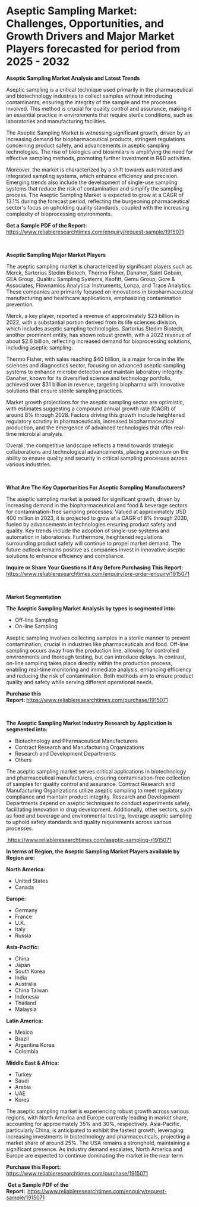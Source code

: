 <p><h1>Aseptic Sampling Market: Challenges, Opportunities, and Growth Drivers and Major Market Players forecasted for period from 2025 - 2032</h1></p><p><strong>Aseptic Sampling Market Analysis and Latest Trends</strong></p>
<p><p>Aseptic sampling is a critical technique used primarily in the pharmaceutical and biotechnology industries to collect samples without introducing contaminants, ensuring the integrity of the sample and the processes involved. This method is crucial for quality control and assurance, making it an essential practice in environments that require sterile conditions, such as laboratories and manufacturing facilities.</p><p>The Aseptic Sampling Market is witnessing significant growth, driven by an increasing demand for biopharmaceutical products, stringent regulations concerning product safety, and advancements in aseptic sampling technologies. The rise of biologics and biosimilars is amplifying the need for effective sampling methods, promoting further investment in R&D activities. </p><p>Moreover, the market is characterized by a shift towards automated and integrated sampling systems, which enhance efficiency and precision. Emerging trends also include the development of single-use sampling systems that reduce the risk of contamination and simplify the sampling process. The Aseptic Sampling Market is expected to grow at a CAGR of 13.1% during the forecast period, reflecting the burgeoning pharmaceutical sector's focus on upholding quality standards, coupled with the increasing complexity of bioprocessing environments.</p></p>
<p><strong>Get a Sample PDF of the Report:&nbsp;</strong> <a href="https://www.reliableresearchtimes.com/enquiry/request-sample/1915071?utm_campaign=3584&utm_medium=2&utm_source=Github&utm_content=ia&utm_term=13042025&utm_id=aseptic-sampling">https://www.reliableresearchtimes.com/enquiry/request-sample/1915071</a></p>
<p>&nbsp;</p>
<p><strong>Aseptic Sampling Major Market Players</strong></p>
<p><p>The aseptic sampling market is characterized by significant players such as Merck, Sartorius Stedim Biotech, Thermo Fisher, Danaher, Saint Gobain, GEA Group, Qualitru Sampling Systems, Keofitt, Gemu Group, Gore & Associates, Flownamics Analytical Instruments, Lonza, and Trace Analytics. These companies are primarily focused on innovations in biopharmaceutical manufacturing and healthcare applications, emphasizing contamination prevention.</p><p>Merck, a key player, reported a revenue of approximately $23 billion in 2022, with a substantial portion derived from its life sciences division, which includes aseptic sampling technologies. Sartorius Stedim Biotech, another prominent entity, has shown robust growth, with a 2022 revenue of about $2.6 billion, reflecting increased demand for bioprocessing solutions, including aseptic sampling.</p><p>Thermo Fisher, with sales reaching $40 billion, is a major force in the life sciences and diagnostics sector, focusing on advanced aseptic sampling systems to enhance microbe detection and maintain laboratory integrity. Danaher, known for its diversified science and technology portfolio, achieved over $31 billion in revenue, targeting biopharma with innovative solutions that ensure sterile sampling practices.</p><p>Market growth projections for the aseptic sampling sector are optimistic, with estimates suggesting a compound annual growth rate (CAGR) of around 8% through 2028. Factors driving this growth include heightened regulatory scrutiny in pharmaceuticals, increased biopharmaceutical production, and the emergence of advanced technologies that offer real-time microbial analysis.</p><p>Overall, the competitive landscape reflects a trend towards strategic collaborations and technological advancements, placing a premium on the ability to ensure quality and security in critical sampling processes across various industries.</p></p>
<p>&nbsp;</p>
<p><strong>What Are The Key Opportunities For Aseptic Sampling Manufacturers?</strong></p>
<p><p>The aseptic sampling market is poised for significant growth, driven by increasing demand in the biopharmaceutical and food & beverage sectors for contamination-free sampling processes. Valued at approximately USD 400 million in 2023, it is projected to grow at a CAGR of 8% through 2030, fueled by advancements in technologies ensuring product safety and quality. Key trends include the adoption of single-use systems and automation in laboratories. Furthermore, heightened regulations surrounding product safety will continue to propel market demand. The future outlook remains positive as companies invest in innovative aseptic solutions to enhance efficiency and compliance.</p></p>
<p><strong>Inquire or Share Your Questions If Any Before Purchasing This Report:</strong> <a href="https://www.reliableresearchtimes.com/enquiry/pre-order-enquiry/1915071?utm_campaign=3584&utm_medium=2&utm_source=Github&utm_content=ia&utm_term=13042025&utm_id=aseptic-sampling">https://www.reliableresearchtimes.com/enquiry/pre-order-enquiry/1915071</a></p>
<p>&nbsp;</p>
<p><strong>Market Segmentation</strong></p>
<p><strong>The Aseptic Sampling Market Analysis by types is segmented into:</strong></p>
<p><ul><li>Off-line Sampling</li><li>On-line Sampling</li></ul></p>
<p><p>Aseptic sampling involves collecting samples in a sterile manner to prevent contamination, crucial in industries like pharmaceuticals and food. Off-line sampling occurs away from the production line, allowing for controlled environments and thorough testing, but can introduce delays. In contrast, on-line sampling takes place directly within the production process, enabling real-time monitoring and immediate analysis, enhancing efficiency and reducing the risk of contamination. Both methods aim to ensure product quality and safety while serving different operational needs.</p></p>
<p><strong>Purchase this Report:&nbsp;</strong><a href="https://www.reliableresearchtimes.com/purchase/1915071?utm_campaign=3584&utm_medium=2&utm_source=Github&utm_content=ia&utm_term=13042025&utm_id=aseptic-sampling">https://www.reliableresearchtimes.com/purchase/1915071</a></p>
<p>&nbsp;</p>
<p><strong>The Aseptic Sampling Market Industry Research by Application is segmented into:</strong></p>
<p><ul><li>Biotechnology and Pharmaceutical Manufacturers</li><li>Contract Research and Manufacturing Organizations</li><li>Research and Development Departments</li><li>Others</li></ul></p>
<p><p>The aseptic sampling market serves critical applications in biotechnology and pharmaceutical manufacturers, ensuring contamination-free collection of samples for quality control and assurance. Contract Research and Manufacturing Organizations utilize aseptic sampling to meet regulatory compliance and maintain product integrity. Research and Development Departments depend on aseptic techniques to conduct experiments safely, facilitating innovation in drug development. Additionally, other sectors, such as food and beverage and environmental testing, leverage aseptic sampling to uphold safety standards and quality requirements across various processes.</p></p>
<p><a href="https://www.reliableresearchtimes.com/aseptic-sampling-r1915071?utm_campaign=3584&utm_medium=2&utm_source=Github&utm_content=ia&utm_term=13042025&utm_id=aseptic-sampling">&nbsp;https://www.reliableresearchtimes.com/aseptic-sampling-r1915071</a></p>
<p><strong>In terms of Region, the Aseptic Sampling Market Players available by Region are:</strong></p>
<p>
    <p> <strong> North America: </strong>
        <ul>
            <li>United States</li>
            <li>Canada</li>
        </ul>
        </p> 
    <p> <strong> Europe: </strong>
        <ul>
            <li>Germany</li>
            <li>France</li>
            <li>U.K.</li>
            <li>Italy</li>
            <li>Russia</li>
        </ul>
        </p> 
    <p> <strong> Asia-Pacific: </strong>
        <ul>
            <li>China</li>
            <li>Japan</li>
            <li>South Korea</li>
            <li>India</li>
            <li>Australia</li>
            <li>China Taiwan</li>
            <li>Indonesia</li>
            <li>Thailand</li>
            <li>Malaysia</li>
        </ul>
        </p> 
    <p> <strong> Latin America: </strong>
        <ul>
            <li>Mexico</li>
            <li>Brazil</li>
            <li>Argentina Korea</li>
            <li>Colombia</li>
        </ul>
        </p> 
    <p> <strong> Middle East & Africa: </strong>
        <ul>
            <li>Turkey</li>
            <li>Saudi</li>
            <li>Arabia</li>
            <li>UAE</li>
            <li>Korea</li>
        </ul>
    </p>
    </p>
<p><p>The aseptic sampling market is experiencing robust growth across various regions, with North America and Europe currently leading in market share, accounting for approximately 35% and 30%, respectively. Asia-Pacific, particularly China, is anticipated to exhibit the fastest growth, leveraging increasing investments in biotechnology and pharmaceuticals, projecting a market share of around 25%. The USA remains a stronghold, maintaining a significant presence. As industry demand escalates, North America and Europe are expected to continue dominating the market in the near term.</p></p>
<p><strong>Purchase this Report: </strong><a href="https://www.reliableresearchtimes.com/purchase/1915071?utm_campaign=3584&utm_medium=2&utm_source=Github&utm_content=ia&utm_term=13042025&utm_id=aseptic-sampling">https://www.reliableresearchtimes.com/purchase/1915071</a></p>
<p>&nbsp;<strong>Get a Sample PDF of the Report:&nbsp;&nbsp;</strong><a href="https://www.reliableresearchtimes.com/enquiry/request-sample/1915071?utm_campaign=3584&utm_medium=2&utm_source=Github&utm_content=ia&utm_term=13042025&utm_id=aseptic-sampling">https://www.reliableresearchtimes.com/enquiry/request-sample/1915071</a></p>
<p><strong></strong></p>
<p><p></p><p></p><p></p></p>